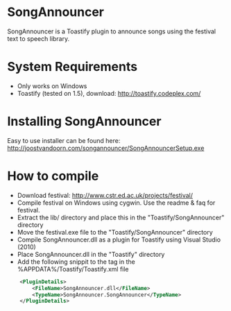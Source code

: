 SongAnnouncer
=============

SongAnnouncer is a Toastify plugin to announce songs using the festival text to speech library.

System Requirements
=============

- Only works on Windows
- Toastify (tested on 1.5), download: http://toastify.codeplex.com/

Installing SongAnnouncer
=============
Easy to use installer can be found here:
http://joostvandoorn.com/songannouncer/SongAnnouncerSetup.exe

How to compile
=============
- Download festival: http://www.cstr.ed.ac.uk/projects/festival/
- Compile festival on Windows using cygwin. Use the readme & faq for festival.
- Extract the lib/ directory and place this in the "Toastify/SongAnnouncer" directory
- Move the festival.exe file to the "Toastify/SongAnnouncer" directory
- Compile SongAnnouncer.dll as a plugin for Toastify using Visual Studio (2010)
- Place SongAnnouncer.dll in the "Toastify" directory
- Add the following snippit to the <Plugin> tag in the %APPDATA%/Toastify/Toastify.xml file

```xml
    <PluginDetails>
        <FileName>SongAnnouncer.dll</FileName>
        <TypeName>SongAnnouncer.SongAnnouncer</TypeName>
    </PluginDetails>
```